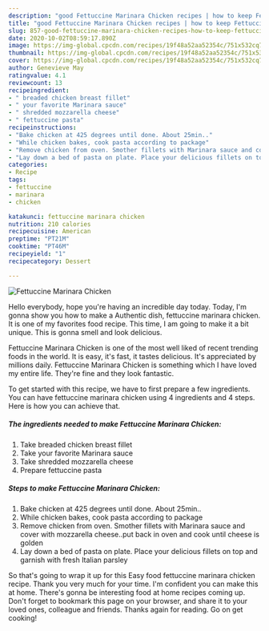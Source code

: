 ```yaml
---
description: "good Fettuccine Marinara Chicken recipes | how to keep Fettuccine Marinara Chicken"
title: "good Fettuccine Marinara Chicken recipes | how to keep Fettuccine Marinara Chicken"
slug: 857-good-fettuccine-marinara-chicken-recipes-how-to-keep-fettuccine-marinara-chicken
date: 2020-10-02T08:59:17.890Z
image: https://img-global.cpcdn.com/recipes/19f48a52aa52354c/751x532cq70/fettuccine-marinara-chicken-recipe-main-photo.jpg
thumbnail: https://img-global.cpcdn.com/recipes/19f48a52aa52354c/751x532cq70/fettuccine-marinara-chicken-recipe-main-photo.jpg
cover: https://img-global.cpcdn.com/recipes/19f48a52aa52354c/751x532cq70/fettuccine-marinara-chicken-recipe-main-photo.jpg
author: Genevieve May
ratingvalue: 4.1
reviewcount: 13
recipeingredient:
- " breaded chicken breast fillet"
- " your favorite Marinara sauce"
- " shredded mozzarella cheese"
- " fettuccine pasta"
recipeinstructions:
- "Bake chicken at 425 degrees until done. About 25min.."
- "While chicken bakes, cook pasta according to package"
- "Remove chicken from oven. Smother fillets with Marinara sauce and cover with mozzarella cheese..put back in oven and cook until cheese is golden"
- "Lay down a bed of pasta on plate. Place your delicious fillets on top and garnish with fresh Italian parsley"
categories:
- Recipe
tags:
- fettuccine
- marinara
- chicken

katakunci: fettuccine marinara chicken 
nutrition: 210 calories
recipecuisine: American
preptime: "PT21M"
cooktime: "PT46M"
recipeyield: "1"
recipecategory: Dessert

---
```



![Fettuccine Marinara Chicken](https://img-global.cpcdn.com/recipes/19f48a52aa52354c/751x532cq70/fettuccine-marinara-chicken-recipe-main-photo.jpg)

Hello everybody, hope you're having an incredible day today. Today, I'm gonna show you how to make a Authentic dish, fettuccine marinara chicken. It is one of my favorites food recipe. This time, I am going to make it a bit unique. This is gonna smell and look delicious.

Fettuccine Marinara Chicken is one of the most well liked of recent trending foods in the world. It is easy, it's fast, it tastes delicious. It's appreciated by millions daily. Fettuccine Marinara Chicken is something which I have loved my entire life. They're fine and they look fantastic.




To get started with this recipe, we have to first prepare a few ingredients. You can have fettuccine marinara chicken using 4 ingredients and 4 steps. Here is how you can achieve that.

<!--inarticleads1-->

##### The ingredients needed to make Fettuccine Marinara Chicken:

1. Take  breaded chicken breast fillet
1. Take  your favorite Marinara sauce
1. Take  shredded mozzarella cheese
1. Prepare  fettuccine pasta




<!--inarticleads2-->

##### Steps to make Fettuccine Marinara Chicken:

1. Bake chicken at 425 degrees until done. About 25min..
1. While chicken bakes, cook pasta according to package
1. Remove chicken from oven. Smother fillets with Marinara sauce and cover with mozzarella cheese..put back in oven and cook until cheese is golden
1. Lay down a bed of pasta on plate. Place your delicious fillets on top and garnish with fresh Italian parsley




So that's going to wrap it up for this Easy food fettuccine marinara chicken recipe. Thank you very much for your time. I'm confident you can make this at home. There's gonna be interesting food at home recipes coming up. Don't forget to bookmark this page on your browser, and share it to your loved ones, colleague and friends. Thanks again for reading. Go on get cooking!
